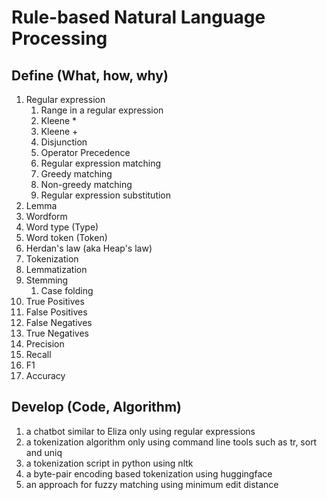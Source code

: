 # Rule-based Natural Language Processing

## Define (What, how, why)

1. Regular expression
   1. Range in a regular expression
   2. Kleene *
   3. Kleene +
   4. Disjunction
   5. Operator Precedence
   6. Regular expression matching
   7. Greedy matching
   8. Non-greedy matching
   9. Regular expression substitution
2. Lemma
3. Wordform
4. Word type (Type)
5. Word token (Token)
6. Herdan's law (aka Heap's law)
7. Tokenization
8. Lemmatization
9. Stemming
   1. Case folding
10. True Positives
11. False Positives
12. False Negatives
13. True Negatives
14. Precision
15. Recall
16. F1
17. Accuracy

## Develop (Code, Algorithm)

1. a chatbot similar to Eliza only using regular expressions
2. a tokenization algorithm only using command line tools such as tr, sort and uniq
3. a tokenization script in python using nltk
4. a byte-pair encoding based tokenization using huggingface
5. an approach for fuzzy matching using minimum edit distance
